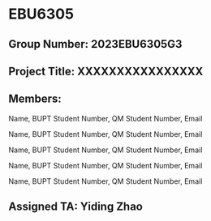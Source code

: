 # EBU6305

## Group Number: 2023EBU6305G3

## Project Title: XXXXXXXXXXXXXXXX

## Members:

Name, BUPT Student Number, QM Student Number, Email

Name, BUPT Student Number, QM Student Number, Email

Name, BUPT Student Number, QM Student Number, Email

Name, BUPT Student Number, QM Student Number, Email

Name, BUPT Student Number, QM Student Number, Email

## Assigned TA: Yiding Zhao
